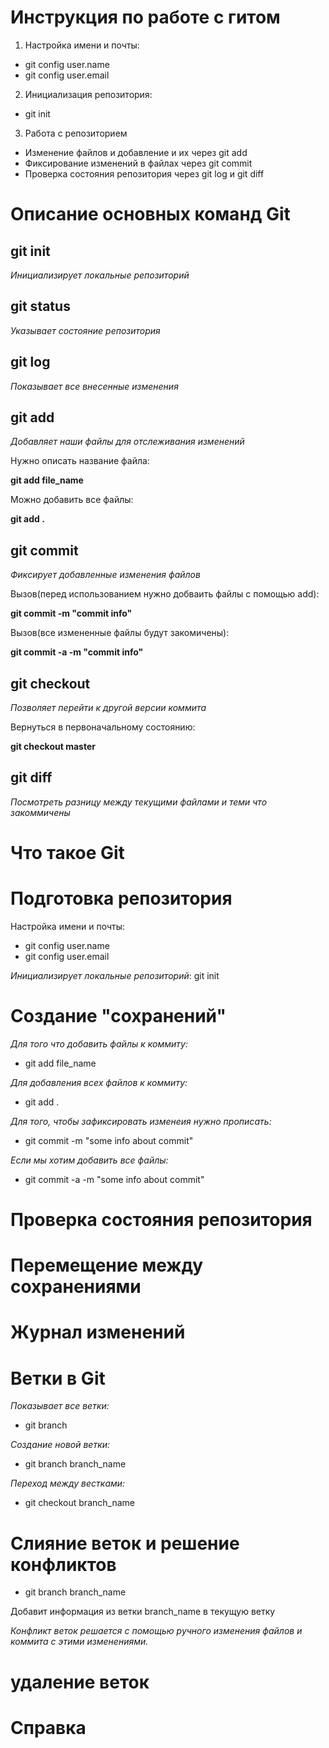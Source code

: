 # Инструкция по работе с гитом 

1. Настройка имени и почты:
* git config user.name
* git config user.email
2. Инициализация репозитория:
* git init 
3. Работа с репозиторием 
* Изменение файлов и добавление и их через git add
* Фиксирование изменений в файлах через git commit
* Проверка состояния репозитория через git log и git diff

# Описание основных команд Git  

## git init

*Инициализирует локальные репозиторий*

## git status 

*Указывает состояние репозитория*

## git log 

*Показывает все внесенные изменения*

## git add 

*Добавляет наши файлы для отслеживания изменений*

Нужно описать название файла:

**git add file_name**

Можно добавить все файлы:

**git add .**

## git commit 

*Фиксирует добавленные изменения файлов*

Вызов(перед использованием нужно добваить файлы с помощью add): 

**git commit -m "commit info"**

Вызов(все измененные файлы будут закомичены):

**git commit -a -m "commit info"**

## git checkout

*Позволяет перейти к другой версии коммита*

Вернуться в первоначальному состоянию:

**git checkout master**

## git diff

*Посмотреть разницу между текущими файлами и теми что закоммичены*

# Что такое Git

# Подготовка репозитория 

Настройка имени и почты:
* git config user.name
* git config user.email

*Инициализирует локальные репозиторий*:
git init

# Создание "сохранений"

*Для того что добавить файлы к коммиту:*

* git add file_name

*Для добавления всех файлов к коммиту:*

* git add .

*Для того, чтобы зафиксировать изменеия нужно прописать:*

* git commit -m "some info about commit"

*Если мы хотим добавить все файлы:*

* git commit -a -m "some info about commit"

# Проверка состояния репозитория 

# Перемещение между сохранениями 

# Журнал изменений 

# Ветки в Git
*Показывает все ветки:*

* git branch 

*Создание новой ветки:*

* git branch branch_name

*Переход между вестками:*

* git checkout branch_name

# Слияние веток и решение конфликтов 

* git branch branch_name

Добавит информация из ветки branch_name в текущую ветку

*Конфликт веток решается с помощью ручного изменения файлов и коммита с этими изменениями.*

# удаление веток

# Справка 